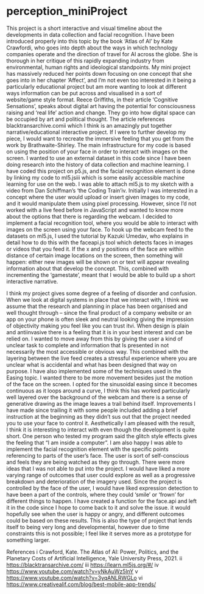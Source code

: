 # perception_miniProject

This project is a short interactive and visual
timeline about the developments in data
collection and facial recognition. I have been
introduced properly into this topic by the
book ‘Atlas of AI’ by Kate Crawfordi, who goes
into depth about the ways in which technology
companies operate and the direction of travel
for AI across the globe. She is thorough in
her critique of this rapidly expanding industry from environmental, human rights and ideological standpoints. My mini project has massively reduced her points down focusing on one concept that she goes into in her chapter ‘Affect’, and I’m not even too interested in it being a particularly educational project but am more wanting to look at different ways information can be put across and visualised in a sort of website/game style format. Reece Griffiths, in their article ‘Cognitive
Sensations’, speaks about digital art having the potential for consciousness raising and ‘real life’ action and change. They go into how digital space can be occupied by art and political thought. The article references blacktransarchive.comii which I think is an amazingly put together narrative/educational interactive project. If I were to further develop my piece, I would want to recreate the immersive
feeling that you get from the work by Brathwaite-Shirley.
The main infrastructure for my code is based on using the position of your face in order to interact with images on the screen. I wanted to use an external dataset in this code since I have been doing research into the history of data collection and machine learning. I have coded this project on p5.js, and the facial recognition element is done by linking my code to ml5.jsiii which is some easily accessible machine learning for use on the web. I was able to attach ml5.js to my sketch with a video from Dan Schiffman’s ‘the Coding Train’iv. Initially I was interested in a concept where the user would upload or insert given images to my code, and it would manipulate them using pixel processing. However, since I’d not worked with a live feed before in JavaScript and wanted to know more about the options that there is regarding the webcam. I decided to implement a facial recognition tool, where you would be able to interact with images on the screen using your face. To hook up the webcam feed to the datasets on ml5.js, I used the tutorial by Kazuki Umedav, who explains in detail how to do this with the faceapi.js tool which detects faces in images or videos that you feed it.
     If the x and y positions of the face are within distance of certain
image locations on the screen, then something will happen: either new
images will be shown on or text will appear revealing information about
that develop the concept. This, combined with incrementing the
‘gamestate’, meant that I would be able to build up a short interactive
narrative.
 
I think my project gives some degree of a feeling of
disorder and confusion. When we look at digital systems
in place that we interact with, I think we assume that
the research and planning in place has been organised
and well thought through – since the final product of a
company website or an app on your phone is often sleek
and neutral looking giving the impression of
objectivity making you feel like you can trust itvi.
When design is plain and antiinvasive there is a
feeling that it is in your best interest and can be
relied on. I wanted to move away from this by giving
the user a kind of unclear task to complete and
information that Is presented in not necessarily the
most accessible or obvious way. This combined with the
layering between the live feed creates a stressful
experience where you are unclear what is accidental and
what has been designed that way on purpose. I have also
implemented some of the techniques used in the Easing topic. I wanted there to be more movement besides just the motion of the face on the screen. I opted for the sinusoidal easing since it becomes continuous as it loops around a curve, I think this has worked particularly well layered over the background of the webcam and there is a sense of generative drawing as the image leaves a trail behind itself.
Improvements I have made since trailing it with some people included
adding a brief instruction at the beginning as they didn’t sus out that
the project needed you to use your face to control it. Aesthetically I
am pleased with the result, I think it is interesting to interact with
even though the development is quite short. One person who tested my
program said the glitch style effects gives the feeling that “I am
inside a computer”. I am also happy I was able to implement the facial
recognition element with the specific points referencing to parts of the
user’s face. The user is sort of self-conscious and feels they are being
watched as they go through.
     There were more ideas that I was not able to put into the project.
I would have liked a more varying range of outcomes that user could
explore as well as a progressive breakdown and deterioration of the
imagery used. Since the project is controlled by the face of the user, I
would have liked expression detection to have been a part of the
controls, where they could ‘smile’ or ‘frown’ for different things to
happen. I have created a function for the face.api and left it in the
code since I hope to come back to it and solve the issue. it would
hopefully see when the user is happy or angry, and different outcomes
could be based on these results. This is also the type of project that
lends itself to being very long and developmental, however due to time
constraints this is not possible; I feel like it serves more as a
prototype for something larger.

References
i Crawford, Kate. The Atlas of AI: Power, Politics, and the Planetary Costs of Artificial Intelligence, Yale University Press, 2021.
ii https://blacktransarchive.com/
iii https://learn.ml5js.org/#/
iv https://www.youtube.com/watch?v=yNkAuWz5lnY
v https://www.youtube.com/watch?v=3yqANLRWGLo
vi https://www.creativealif.com/blog/best-mobile-app-trends/
